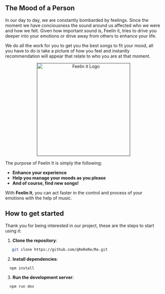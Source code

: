 ## The Mood of a Person

In our day to day, we are constantly bombarded by feelings. Since the moment we have conciousness the sound around us affected who we were and how we felt. Given how important sound is, Feelin it, tries to drive you deeper into your emotions or drive away from others to enhance your life. 

We do all the work for you to get you the best songs to fit your mood, all you have to do is take a picture of how you feel and instantly recommendation will appear  that relate to who you are at that moment.

<p align="center">
  <a href="" target="_blank">
  <img src="./public/favicon-32-32.png" width="300" height="300" alt="Feelin it Logo" />
  </a>
</p>

The purpose of Feelin It is simply the following:

- **Enhance your experience**
- **Help you manage your moods as you please**
- **And of course, find new songs!**

With **Feelin It**, you can act faster in the control and process of your emotions with the help of music.

## How to get started

Thank you for being interested in our project, these are the steps to start using it:

1. **Clone the repository**:

```bash
   git clone https://github.com/qReReRe/Re.git
```

2. **Install dependencies**:

```bash
  npm install
```

3. **Run the development server**:

```bash
  npm run dev
```
